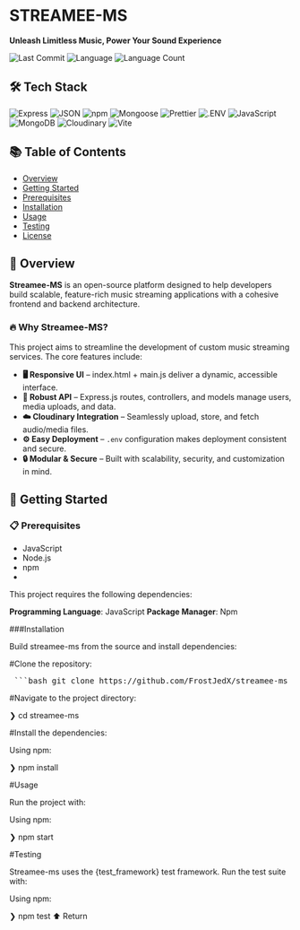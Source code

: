 # STREAMEE-MS
**Unleash Limitless Music, Power Your Sound Experience**

![Last Commit](https://img.shields.io/github/last-commit/FrostJedX/streamee-ms)
![Language](https://img.shields.io/github/languages/top/FrostJedX/streamee-ms)
![Language Count](https://img.shields.io/github/languages/count/FrostJedX/streamee-ms)

## 🛠 Tech Stack

![Express](https://img.shields.io/badge/Express-black?logo=express&logoColor=white)
![JSON](https://img.shields.io/badge/JSON-black?logo=json&logoColor=white)
![npm](https://img.shields.io/badge/npm-CB3837?logo=npm&logoColor=white)
![Mongoose](https://img.shields.io/badge/Mongoose-red?logo=mongoose&logoColor=white)
![Prettier](https://img.shields.io/badge/Prettier-F7B93E?logo=prettier&logoColor=black)
![.ENV](https://img.shields.io/badge/.ENV-black?logo=dotenv&logoColor=white)
![JavaScript](https://img.shields.io/badge/JavaScript-F7DF1E?logo=javascript&logoColor=black)
![MongoDB](https://img.shields.io/badge/MongoDB-4EA94B?logo=mongodb&logoColor=white)
![Cloudinary](https://img.shields.io/badge/Cloudinary-3448C5?logo=cloudinary&logoColor=white)
![Vite](https://img.shields.io/badge/Vite-646CFF?logo=vite&logoColor=white)

## 📚 Table of Contents

- [Overview](#overview)
- [Getting Started](#getting-started)
- [Prerequisites](#prerequisites)
- [Installation](#installation)
- [Usage](#usage)
- [Testing](#testing)
- [License](#license)

## 🧩 Overview

**Streamee-MS** is an open-source platform designed to help developers build scalable, feature-rich music streaming applications with a cohesive frontend and backend architecture. 

### 🔥 Why Streamee-MS?

This project aims to streamline the development of custom music streaming services. The core features include:

- **🖥️ Responsive UI** – index.html + main.js deliver a dynamic, accessible interface.
- **🔧 Robust API** – Express.js routes, controllers, and models manage users, media uploads, and data.
- **☁️ Cloudinary Integration** – Seamlessly upload, store, and fetch audio/media files.
- **⚙️ Easy Deployment** – `.env` configuration makes deployment consistent and secure.
- **🔒 Modular & Secure** – Built with scalability, security, and customization in mind.

## 🚀 Getting Started

### 📋 Prerequisites
- JavaScript
- Node.js
- npm
- 
This project requires the following dependencies:

**Programming Language**: JavaScript
**Package Manager**: Npm

###Installation

Build streamee-ms from the source and install dependencies:

#Clone the repository:

<pre> ```bash git clone https://github.com/FrostJedX/streamee-ms ``` </pre>

#Navigate to the project directory:

❯ cd streamee-ms

#Install the dependencies:

Using npm:

❯ npm install

#Usage

Run the project with:

Using npm:

❯ npm start

#Testing

Streamee-ms uses the {test_framework} test framework. Run the test suite with:

Using npm:

❯ npm test
⬆ Return
